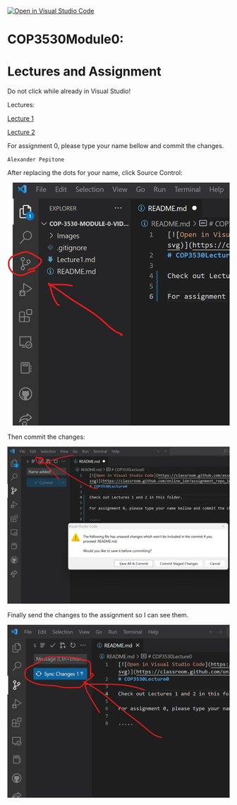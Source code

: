 [![Open in Visual Studio Code](https://classroom.github.com/assets/open-in-vscode-c66648af7eb3fe8bc4f294546bfd86ef473780cde1dea487d3c4ff354943c9ae.svg)](https://classroom.github.com/online_ide?assignment_repo_id=9684606&assignment_repo_type=AssignmentRepo)
# COP3530Module0: 
# Lectures and Assignment

Do not click while already in Visual Studio!


Lectures:

[Lecture 1](/Lecture1.md)

[Lecture 2](/Lecture2.md)

For assignment 0, please type your name bellow and commit the changes.

    Alexander Pepitone


After replacing the dots for your name, click Source Control:

![Push Changes](/Images/PushChanges.jpg)

Then commit the changes:

![Commit Changes](/Images/CommitChanges.jpg)

Finally send the changes to the assignment so I can see them.

![Save Changes](/Images/SaveChanges.jpg)



